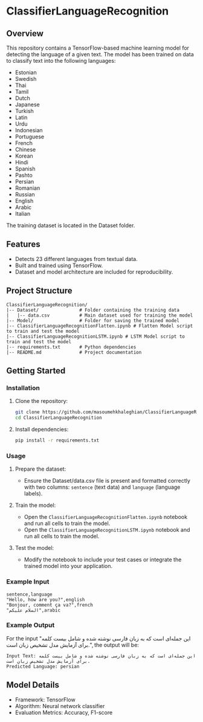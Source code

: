 # ClassifierLanguageRecognition

## Overview
This repository contains a TensorFlow-based machine learning model for detecting the language of a given text. The model has been trained on data to classify text into the following languages:

- Estonian
- Swedish
- Thai
- Tamil
- Dutch
- Japanese
- Turkish
- Latin
- Urdu
- Indonesian
- Portuguese
- French
- Chinese
- Korean
- Hindi
- Spanish
- Pashto
- Persian
- Romanian
- Russian
- English
- Arabic
- Italian

The training dataset is located in the Dataset folder.

## Features
- Detects 23 different languages from textual data.
- Built and trained using TensorFlow.
- Dataset and model architecture are included for reproducibility.

## Project Structure
```
ClassifierLanguageRecognition/
|-- Dataset/               # Folder containing the training data
|   |-- data.csv           # Main dataset used for training the model
|-- Model/                 # Folder for saving the trained model 
|-- ClassifierLanguageRecognitionFlatten.ipynb # Flatten Model script to train and test the model
|-- ClassifierLanguageRecognitionLSTM.ipynb # LSTM Model script to train and test the model
|-- requirements.txt       # Python dependencies
|-- README.md              # Project documentation
```

## Getting Started

### Installation
1. Clone the repository:
   ```bash
   git clone https://github.com/masoumehkhaleghian/ClassifierLanguageRecognition.git
   cd ClassifierLanguageRecognition
   ```

2. Install dependencies:
   ```bash
   pip install -r requirements.txt
   ```

### Usage

1. Prepare the dataset:
   - Ensure the Dataset/data.csv file is present and formatted correctly with two columns: `sentence` (text data) and `language` (language labels).

2. Train the model:
   - Open the `ClassifierLanguageRecognitionFlatten.ipynb` notebook and run all cells to train the model.
   - Open the `ClassifierLanguageRecognitionLSTM.ipynb` notebook and run all cells to train the model.

3. Test the model:
   - Modify the notebook to include your test cases or integrate the trained model into your application.

### Example Input
```csv
sentence,language
"Hello, how are you?",english
"Bonjour, comment ça va?",french
"السلام عليكم",arabic
```

### Example Output
For the input "این جمله‌ای است که به زبان فارسی نوشته شده و شامل بیست کلمه برای آزمایش مدل تشخیص زبان است.", the output will be:
```
Input Text: این جمله‌ای است که به زبان فارسی نوشته شده و شامل بیست کلمه برای آزمایش مدل تشخیص زبان است.
Predicted Language: persian
```

## Model Details
- Framework: TensorFlow
- Algorithm: Neural network classifier
- Evaluation Metrics: Accuracy, F1-score

